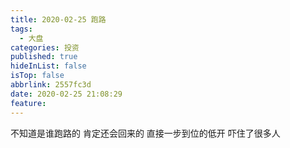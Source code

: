 ```yaml
---
title: 2020-02-25 跑路
tags:
  - 大盘
categories: 投资
published: true
hideInList: false
isTop: false
abbrlink: 2557fc3d
date: 2020-02-25 21:08:29
feature:
---
```

不知道是谁跑路的
肯定还会回来的
直接一步到位的低开
吓住了很多人
<!-- more -->

